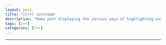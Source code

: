 ```yaml
---
layout: post
title: "[C++] iostream"
description: "Demo post displaying the various ways of highlighting code in Markdown."
tags: [C++]
categories: [C++]
---
```


------------------------------------------------------------------------------------------------------------

